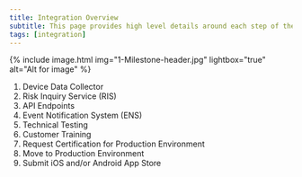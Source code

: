 ```yaml
---
title: Integration Overview
subtitle: This page provides high level details around each step of the integration process. 
tags: [integration]
---
```


{% include image.html img="1-Milestone-header.jpg" lightbox="true" alt="Alt for image" %}


1. Device Data Collector 
2. Risk Inquiry Service (RIS)
3. API Endpoints
4. Event Notification System (ENS)
5. Technical Testing
6. Customer Training
7. Request Certification for Production Environment
8. Move to Production Environment
9. Submit iOS and/or Android App Store
 
